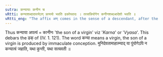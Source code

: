 ```yaml
---
sutra: कन्यायाः कनीन च
vRtti: कन्याशब्दादपत्येऽण् प्रत्ययो भवति ढकोपवादः । तत्सन्नियोगेन कनीनशब्दआदेशो भवति ॥
vRtti_eng: "The affix अण् comes in the sense of a descendant, after the word कन्या, and when this affix is added, कनीन is the substitute of '_Kanya_'. "
---
```

Thus कन्याया अपत्यं = कानीनः 'the son of a virgin' viz '_Karna_' or '_Vyasa_'. This debars the ढक् of (IV. 1. 121). The word कन्या means a virgin, the son of a virgin is produced by immaculate conception. मुनिदेवतामाहात्म्याद् या पुंयोगेऽपि न कन्यात्वं जहाति, यथा कुन्ती, यथा सत्यवती ॥
